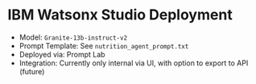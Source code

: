 # IBM Watsonx Studio Deployment

- Model: `Granite-13b-instruct-v2`
- Prompt Template: See `nutrition_agent_prompt.txt`
- Deployed via: Prompt Lab
- Integration: Currently only internal via UI, with option to export to API (future)
